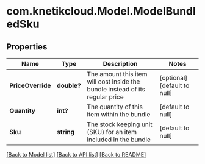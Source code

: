 # com.knetikcloud.Model.ModelBundledSku
## Properties

Name | Type | Description | Notes
------------ | ------------- | ------------- | -------------
**PriceOverride** | **double?** | The amount this item will cost inside the bundle instead of its regular price | [optional] [default to null]
**Quantity** | **int?** | The quantity of this item within the bundle | [default to null]
**Sku** | **string** | The stock keeping unit (SKU) for an item included in the bundle | [default to null]

[[Back to Model list]](../README.md#documentation-for-models) [[Back to API list]](../README.md#documentation-for-api-endpoints) [[Back to README]](../README.md)

